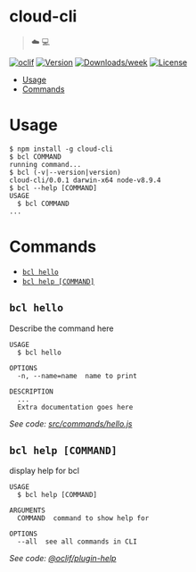 cloud-cli
=========

> ☁️ 💻

[![oclif](https://img.shields.io/badge/cli-oclif-brightgreen.svg)](https://oclif.io)
[![Version](https://img.shields.io/npm/v/cloud-cli.svg)](https://npmjs.org/package/cloud-cli)
[![Downloads/week](https://img.shields.io/npm/dw/cloud-cli.svg)](https://npmjs.org/package/cloud-cli)
[![License](https://img.shields.io/npm/l/cloud-cli.svg)](https://github.com/bloqpriv/cloud-cli/blob/master/package.json)

<!-- toc -->
* [Usage](#usage)
* [Commands](#commands)
<!-- tocstop -->
# Usage
<!-- usage -->
```sh-session
$ npm install -g cloud-cli
$ bcl COMMAND
running command...
$ bcl (-v|--version|version)
cloud-cli/0.0.1 darwin-x64 node-v8.9.4
$ bcl --help [COMMAND]
USAGE
  $ bcl COMMAND
...
```
<!-- usagestop -->
# Commands
<!-- commands -->
* [`bcl hello`](#bcl-hello)
* [`bcl help [COMMAND]`](#bcl-help-command)

## `bcl hello`

Describe the command here

```
USAGE
  $ bcl hello

OPTIONS
  -n, --name=name  name to print

DESCRIPTION
  ...
  Extra documentation goes here
```

_See code: [src/commands/hello.js](https://github.com/bloqpriv/cloud-cli/blob/v0.0.1/src/commands/hello.js)_

## `bcl help [COMMAND]`

display help for bcl

```
USAGE
  $ bcl help [COMMAND]

ARGUMENTS
  COMMAND  command to show help for

OPTIONS
  --all  see all commands in CLI
```

_See code: [@oclif/plugin-help](https://github.com/oclif/plugin-help/blob/v2.1.6/src/commands/help.ts)_
<!-- commandsstop -->
